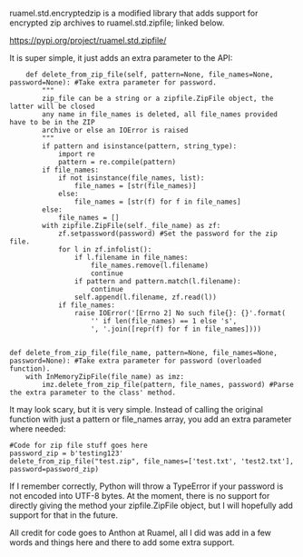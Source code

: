 ruamel.std.encryptedzip is a modified library that adds support for encrypted zip archives to ruamel.std.zipfile; linked below.

https://pypi.org/project/ruamel.std.zipfile/

It is super simple, it just adds an extra parameter to the API:

```
    def delete_from_zip_file(self, pattern=None, file_names=None, password=None): #Take extra parameter for password.
        """
        zip_file can be a string or a zipfile.ZipFile object, the latter will be closed
        any name in file_names is deleted, all file_names provided have to be in the ZIP
        archive or else an IOError is raised
        """
        if pattern and isinstance(pattern, string_type):
            import re
            pattern = re.compile(pattern)
        if file_names:
            if not isinstance(file_names, list):
                file_names = [str(file_names)]
            else:
                file_names = [str(f) for f in file_names]
        else:
            file_names = []
        with zipfile.ZipFile(self._file_name) as zf:
            zf.setpassword(password) #Set the password for the zip file.
            for l in zf.infolist():
                if l.filename in file_names:
                    file_names.remove(l.filename)
                    continue
                if pattern and pattern.match(l.filename):
                    continue
                self.append(l.filename, zf.read(l))
            if file_names:
                raise IOError('[Errno 2] No such file{}: {}'.format(
                    '' if len(file_names) == 1 else 's',
                    ', '.join([repr(f) for f in file_names])))


def delete_from_zip_file(file_name, pattern=None, file_names=None, password=None): #Take extra parameter for password (overloaded function).
    with InMemoryZipFile(file_name) as imz:
        imz.delete_from_zip_file(pattern, file_names, password) #Parse the extra parameter to the class' method.
```
It may look scary, but it is very simple. Instead of calling the original function with just a pattern or file_names array, you add an extra parameter where needed:

```
#Code for zip file stuff goes here
password_zip = b'testing123'
delete_from_zip_file("test.zip", file_names=['test.txt', 'test2.txt'], password=password_zip)
```

If I remember correctly, Python will throw a TypeError if your password is not encoded into UTF-8 bytes. At the moment, there is no support for directly giving the method your zipfile.ZipFile object, but I will hopefully add support for that in the future.

All credit for code goes to Anthon at Ruamel, all I did was add in a few words and things here and there to add some extra support.
